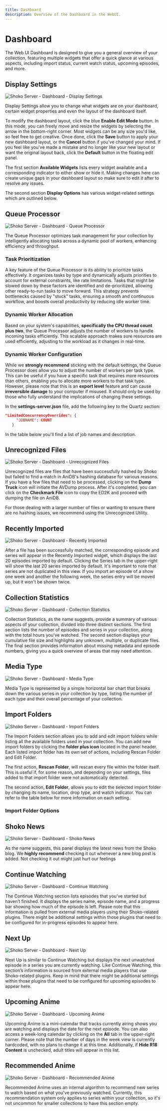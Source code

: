 ```yaml
---
title: Dashboard
description: Overview of the Dashboard in the WebUI.
---
```


<script setup>
const displayOptionsColumns = [
    { name: 'Name', header: 'Name', width: '23%' },
    { name: 'Description', header: 'Description' }
];

const displayOptionsData = [
    {
      Name: 'Combine Continue Watching & Next Up',
      Description: 'As the name suggests, enabling this setting will combine these two sections. Leaving a modified Continue Watching widget that display both sets of information.'
    },
    {
      Name: 'Hide R18 Content',
      Description: 'Checked by default, when unchecked, series with the R18 tag will show in every widget where applicable.'
    },
    {
      Name: 'Shoko News Posts',
      Description: 'Allows you to define how many news posts from the Shoko site to show, feel free to set it to 100.'
    },
    {
      Name: 'Recently Imported Episodes',
      Description: 'This setting lets you define how many episodes are displayed in the Recently Imported widget. There is a maximum limit of 100 episodes, and if you set it to anything higher, it will default to 100.'
    },
    {
      Name: 'Recently Imported Series',
      Description: 'This setting lets you define how many series are displayed in the Recently Imported widget. There is a maximum limit of 100 episodes, and if you set it to anything higher, it will default to 100.'
    }
];

const jobNameColumns = [
    { name: 'Job Name', header: 'Job Name' },
    { name: 'Default', header: 'Default' },
    { name: 'Description', header: 'Description' }
];

const jobNameData = [
    {
      'Job Name': 'HashFileJob',
      'Default': '1',
      'Description': 'Determines how many workers are allocated to hashing files'
    },
    {
      'Job Name': 'UpdateTmdbShowJob',
      'Default': '1',
      'Description': 'Determines how many workers are allocated to running TMDB series tasks.'
    },
    {
      'Job Name': 'UpdateTmdbMovieJob',
      'Default': '1',
      'Description': 'Determines how many workers are allocated to running TMDB movie tasks.'
    }
];

const importFolderColumns = [
    { name: 'Name', header: 'Name', width: '15%' },
    { name: 'Description', header: 'Description' }
];

const importFolderData = [
    {
      Name: 'Name',
      Description: 'The name assigned to the import folder used for visual purposes only.'
    },
    {
      Name: 'Location',
      Description: 'The actual location of the import folder, relative to where Shoko is installed.'
    },
    {
      Name: 'Drop Type',
      Description: 'This setting tells Shoko how to handle this folder when processing your files. \n The **Source** option instructs Shoko to grab files from this folder and move them to another import folder marked as Destination.  \n The **Both** option allows Shoko to perform the moving actions without actually relocating the files, which enables renaming on import or applying any custom renamer settings.  \n Finally, The **None** option tells Shoko not to perform any actions on the folder, which is typically paired with Watch For New Files set to Yes.'
    },
    {
      Name: 'Watch For New Files',
      Description: 'A true/false setting which tells Shoko to monitor the import folder for new files. If set to **no**, you\'ll have to use the **Import Files** action to update your collection.'
    }
];
</script>


# Dashboard

The Web UI Dashboard is designed to give you a general overview of your collection, featuring multiple widgets that
offer a quick glance at various aspects, including import status, current watch status, upcoming episodes, and more.

## Display Settings

![Shoko Server - Dashboard - Display Settings](/images/shoko-server/shoko-server-dashboard-display.jpg)

Display Settings allow you to change what widgets are on your dashboard, certain widget properties and even the
layout of the dashboard itself.

To modify the dashboard layout, click the blue **Enable Edit Mode** button. In this mode, you can freely move and
resize the widgets by selecting the arrow in the bottom-right corner. Most widgets can be any size you'd like,
so feel free to get creative. Once done, click the **Save** button to apply your new dashboard layout, or the
**Cancel** button if you've changed your mind. If you feel like you've made a mistake and no longer like your new
layout or want the original layout back, click the **Default** button in the floating edit panel.

The first section **Available Widgets** lists every widget available and a corresponding indicator to either show or
hide it. Making changes here can create unique gaps in your dashboard layout so make sure to edit it after to resolve
any issues.

The second section **Display Options** has various widget-related settings which are outlined below.

<EasyTable :columns="displayOptionsColumns" :data="displayOptionsData" />

## Queue Processor

![Shoko Server - Dashboard - Queue Processor](/images/shoko-server/shoko-server-dashboard-queue.jpg)

The Queue Processor optimizes task management for your collection by intelligently allocating tasks across a dynamic
pool of workers, enhancing efficiency and throughput.

### Task Prioritization

A key feature of the Queue Processor is its ability to prioritize tasks effectively. It organizes tasks by type and
dynamically adjusts priorities to account for external constraints, like rate limitations. Tasks that might be slowed
down by these factors are identified and de-prioritized, allowing other ready-to-run tasks to move forward. This
strategy prevents bottlenecks caused by "stuck" tasks, ensuring a smooth and continuous workflow, and boosts overall
productivity by reducing idle worker time.

### Dynamic Worker Allocation

Based on your system's capabilities, **specifically the CPU thread count plus two**, the Queue Processor adjusts the
number of workers to handle incoming tasks efficiently. This scalable approach makes sure resources are used
efficiently, adjusting to the workload as it changes in real-time.

### Dynamic Worker Configuration

While we **strongly recommend** sticking with the default settings, the Queue Processor does allow you to adjust the
number of workers per task type. This can be useful if you have a specific task that requires more resources than
others, enabling you to allocate more workers to that task type. However, please note that this is an **export level**
feature and can cause **irreversible damage** to your computer if misused. It should only be used by those who fully
understand the implications of changing these settings.

In the **settings-server.json** file, add the following key to the Quartz section:

```json
"LimitedConcurrencyOverrides": {
     "JOBNAME": COUNT
   }
```

In the table below you'll find a list of job names and description.

<EasyTable :columns="jobNameColumns" :data="jobNameData" />

## Unrecognized Files

![Shoko Server - Dashboard - Unrecognized Files](/images/shoko-server/shoko-server-dashboard-unrecognized.jpg)

Unrecognized files are files that have been successfully hashed by Shoko but failed to find a match in AniDB's hashing
database for various reasons. If you have a few files that need to be processed, clicking on the **Dump Truck** icon
will initiate the AVDump process. After it's completed, you can click on the **Checkmark File** icon to copy the
ED2K and proceed with dumping the file on AniDB.

For those dealing with a larger number of files or wanting to ensure there are no hashing issues, we recommend using
the Unrecognized Utility.

## Recently Imported

![Shoko Server - Dashboard - Recently Imported](/images/shoko-server/shoko-server-dashboard-imported.jpg)

After a file has been successfully matched, the corresponding episode and series will appear in the Recently
Imported widget, which displays the last 20 episodes imported by default. Clicking the Series tab in the
upper-right will show the last 20 series imported by default. It's important to note that series are not
duplicated in this view. If you import an episode of a show one week and another the following week, the series
entry will be moved up, but it won't be shown twice.

## Collection Statistics

![Shoko Server - Dashboard - Collection Statistics](/images/shoko-server/shoko-server-dashboard-stats.jpg)

Collection Statistics, as the name suggests, provide a summary of various aspects of your collection, divided into
three distinct sections. The first section lists the number of episodes and series in your collection, along with
the total hours you've watched. The second section displays your cumulative file size and highlights any unknown,
multiple, or duplicate files. The final section provides information about missing metadata and episode numbers,
giving you a quick overview of areas that may need attention.

## Media Type

![Shoko Server - Dashboard - Media Type](/images/shoko-server/shoko-server-dashboard-type.jpg)

Media Type is represented by a simple horizontal bar chart that breaks down the various series in your collection
by type, listing the number of each type and their overall percentage of your collection.

## Import Folders

![Shoko Server - Dashboard - Import Folders](/images/shoko-server/shoko-server-dashboard-import.jpg)

The Import Folders section allows you to add and edit import folders while listing all the available folders used in
your collection. You can add new import folders by clicking the **folder plus icon** located in the panel header. Each
listed import folder has its own set of actions, including Rescan Folder and Edit Folder.

The first action, **Rescan Folder**, will rescan every file within the folder itself. This is useful if, for some reason,
and depending on your settings, files added to that import folder were not automatically detected.

The second action, **Edit Folder**, allows you to edit the selected import folder by changing its name, location,
drop type, and watch indicator. You can refer to the table below for more information on each setting.

### Import Folder Options

<EasyTable :columns="importFolderColumns" :data="importFolderData" />

## Shoko News

![Shoko Server - Dashboard - Shoko News](/images/shoko-server/shoko-server-dashboard-news.jpg)

As the name suggests, this panel displays the latest news from the Shoko blog. We **highly recommend** checking it
out whenever a new blog post is added. Not checking it out might just hurt our feelings

## Continue Watching

![Shoko Server - Dashboard - Continue Watching](/images/shoko-server/shoko-server-dashboard-continue.jpg)

The Continue Watching section lists episodes that you’ve started but haven’t finished. It displays the series name,
episode name, and a progress bar showing how much of the episode is left. Please note that this information is pulled
from external media players using their Shoko-related plugins. There might be additional settings within those plugins
that need to be configured for in-progress episodes to appear here.

## Next Up

![Shoko Server - Dashboard - Next Up](/images/shoko-server/shoko-server-dashboard-next.jpg)

Next Up is similar to Continue Watching but displays the next unwatched episode in a series you are currently
watching. Like Continue Watching, this section’s information is sourced from external media players that use
Shoko-related plugins. Keep in mind that there might be additional settings within those plugins that need to be
configured for upcoming episodes to appear here.

## Upcoming Anime

![Shoko Server - Dashboard - Upcoming Anime](/images/shoko-server/shoko-server-dashboard-upcoming.jpg)

Upcoming Anime is a mini-calendar that tracks currently airing shows you are watching and displays the date for
the next episode. You can also access a week-long calendar by clicking on the **All** tab in the upper-right corner.
Please note that the number of days in the week view is currently hardcoded, with no plans to change it at this
time. Additionally, if **Hide R18 Content** is unchecked, adult titles will appear in this list.

## Recommended Anime

![Shoko Server - Dashboard - Recommended Anime](/images/shoko-server/shoko-server-dashboard-recommended.jpg)

Recommended Anime uses an internal algorithm to recommend new series to watch based on what you've previously
watched. Currently, this recommendation system only applies to series within your collection, so it's not
uncommon for smaller collections to have this section empty.
